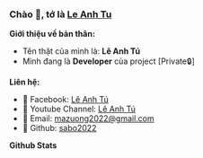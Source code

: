 ### Chào 👋, tớ là [Le Anh Tu](https://github.com/Sabo2022)

**Giới thiệu về bản thân:**

 - Tên thật của mình là: **Lê Anh Tú**
 - Mình đang là **Developer** của project [Private🔒]

**Liên hệ:**
 
 - 🌸 Facebook: [Lê Anh Tú](https://www.facebook.com/LeAnhTu2022/)          
 - 🌸 Youtube Channel: [Lê Anh Tú](https://www.youtube.com/channel/leanhtu) 
 - 🌸 Email: [mazuong2022@gmail.com](mailto:mazuong2022@gmail.com)          
 - 🌸 Github: [sabo2022](https://github.com/Sabo2022)                       

**Github Stats**
